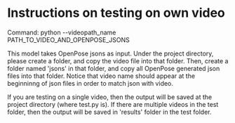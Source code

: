 # Instructions on testing on own video
<p>
Command: python --videopath_name PATH_TO_VIDEO_AND_OPENPOSE_JSONS<p>
This model takes OpenPose jsons as input. Under the project directory, please create a folder, and copy the video file into that folder. Then, create a folder named 'jsons' in that folder, and copy all OpenPose generated json files into that folder. Notice that video name should appear at the beginninng of json files in order to match json with video.<p>
If you are testing on a single video, then the output will be saved at the project directory (where test.py is). If there are multiple videos in the test folder, then the output will be saved in 'results' folder in the test folder.
 
